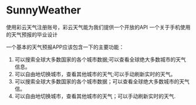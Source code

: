 # SunnyWeather
使用彩云天气注册账号，彩云天气能为我们提供一个开放的API
一个关于手机使用的天气预报的毕业设计


一个基本的天气预报APP应该包含一下的主要功能：
  1.	可以搜索全球大多数国家的各个城市数据;可以查看全球绝大多数城市的天气信息。
  2.	可以自由地切换城市，查看其他城市的天气;可以手动刷新实时的天气。
  3.	可以搜索全球大多数国家的各个城市数据；可以查看全球绝大多数城市的天气信。
  4.	可以自由地切换城市，查看其他城市的天气；可以手动刷新实时的天气.
